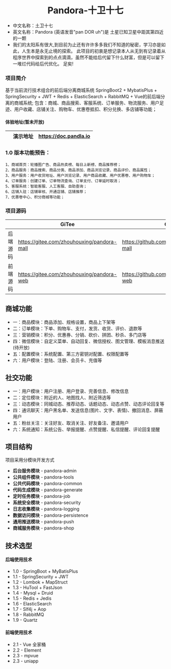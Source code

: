 <h1 style="text-align: center">Pandora-十卫十七</h1>

* 中文名称：土卫十七 
* 英文名称：Pandora (英语发音"pan DOR uh")是 土星已知卫星中距其第四近的一颗
* 我们的太阳系有很大,到目前为止还有许许多多我们不知道的秘密，学习亦是如此，人生本是永无止境的探索。
  此项目的初衷是想记录本人从无到有记录着从程序世界中探索到的点点滴滴，虽然不能给后代留下什么财富，但是可以留下一堆烂代码给后代优化。
                                                                                                                足矣!

### 项目简介
   基于当前流行技术组合的前后端分离商城系统
   SpringBoot2 + MybatisPlus + SpringSecurity + JWT + Redis + ElasticSearch + RabbitMQ + Vue的前后端分离的商城系统; 
   包含：商城、商品搜索、客服系统、订单服务、物流服务、用户足迹、用户收藏、店铺关注、购物车、优惠卷抵扣、积分兑换、多店铺等功能；

#### 体验地址(暂未开放)
|     |   演示地址  |    https://doc.pandla.io  |
|---  |--- | --- |

### 1.0 版本功能预告：
    1、商城首页：轮播图广告、商品热卖榜、每日上新榜、商品推荐榜；
    2、商品服务：商品搜索、商品分类、商品添加、商品浏览记录、商品评价、商品属性；
    3、用户服务：用户收货地址、用户浏览记录、用户商品收藏、用户优惠卷、用户购物车；
    4、订单服务：创建订单、订单物流查询、订单支付、订单延时取消；
    5、客服系统：智能客服、人工客服、自助查询；
    6、店铺入驻：店铺审核、开通店铺、店铺推荐；
    7、优惠卷中心、积分商城等功能；
### 项目源码
|  |  GiTee | GitHub | 
|---  |--- | --- | 
| 后端源码 | https://gitee.com/zhouhouxing/pandora-mall| https://github.com/zhouhouxing/pandora-mall|
| 前端源码 | https://gitee.com/zhouhouxing/pandora-web | https://github.com/zhouhouxing/pandora-web |


## 商城功能
* 一：商品模块：商品添加、规格设置，商品上下架等
* 二：订单模块：下单、购物车、支付，发货、收货、评价、退款等
* 三：营销模块：积分、优惠券、分销、砍价、拼团、秒杀、多门店等
* 四：微信模块：自定义菜单、自动回复、微信授权、图文管理、模板消息推送(待开放)
* 五：配置模块：系统配置、第三方密钥对配置、权限配置等
* 六：用户模块：登陆、注册、会员卡、充值等

## 社交功能
* 一：用户模块：用户注册、用户登录、完善信息、修改信息
* 二：定位模块：附近的人、地图找人、附近筛选等
* 三：动态模块：同城动态、推荐动态、话题动态、动态点赞、动态评论回复等
* 四：通讯聊天：用户黑名单、发送信息(图片、文字、表情)、撤回消息、屏蔽用户
* 五：粉丝关注：关注好友、取消关注、好友备注、邀请用户
* 六：系统通知：系统公告、举报提醒、点赞提醒、私信提醒、评论回复提醒

## 项目结构
项目采用分模块开发方式
- **后台服务模块**    - pandora-admin         
- **公共组件模块**    - pandora-tools          
- **公共代码模块**    - pandora-common        
- **代码生成模块**    - pandora-generate    
- **定时任务模块**    - pandora-job        
- **系统安全模块**    - pandora-security   
- **日志收集模块**    - pandora-logging       
- **数据访问模块**    - pandora-persistence   
- **通用推送模块**    - pandora-push          
- **商城服务模块**    - pandora-shop          

## 技术选型
#### 后端使用技术
* 1.0 - SpringBoot + MyBatisPlus
* 1.1 - SpringSecurity + JWT
* 1.2 - Lombok + MapStruct 
* 1.3 - HuTool + FastJson 
* 1.4 - Mysql + Druid 
* 1.5 - Redis + Jedis 
* 1.6 - ElasticSearch
* 1.7 - Slf4j + Aop 
* 1.8 - RabbitMQ 
* 1.9 - Quartz 
        
        
#### 前端使用技术
* 2.1 - Vue 全家桶
* 2.2 - Element
* 2.3 - mpvue
* 2.3 - uniapp

